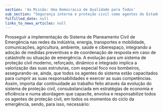 ```yaml
---
section: '4a Missão: Uma Democracia de Qualidade para Todos'
sub_section: "Segurança interna e proteção civil como agentes do Estado de Direito"
fulfilled_date: null
links_to_news_articles: null
---
```


Prosseguir a implementação do Sistema de Planeamento Civil de Emergência nas redes da indústria, energia, transportes e mobilidade, comunicações, agricultura, ambiente, saúde e ciberespaço, integrando a adoção de medidas preventivas e de coordenação de resposta em caso de catástrofe ou situação de emergência. A evolução para um sistema de proteção civil moderno, reforçado, dinâmico e integrado implica a valorização das suas estruturas, com especial foco nos bombeiros, assegurando-se, ainda, que todos os agentes do sistema estão capacitados para cumprir as suas responsabilidades e exercer as suas competências. Assim, importa dar continuidade ao trabalho feito através da evolução do sistema de proteção civil, consubstanciada em estratégias de economia e eficiência e numa abordagem que capacite, envolva e responsabilize todos os agentes de proteção civil, em todos os momentos do ciclo da emergência, sendo, para isso, necessário: